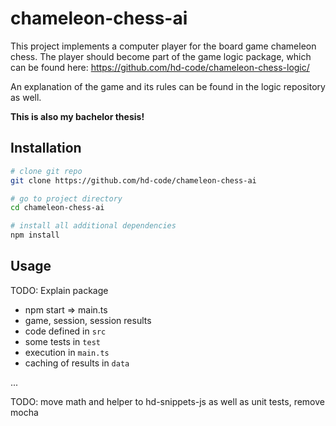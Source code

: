 # chameleon-chess-ai

This project implements a computer player for the board game chameleon chess. The player should become part of the game logic package, which can be found here: https://github.com/hd-code/chameleon-chess-logic/

An explanation of the game and its rules can be found in the logic repository as well.

**This is also my bachelor thesis!**

## Installation

```sh
# clone git repo
git clone https://github.com/hd-code/chameleon-chess-ai

# go to project directory
cd chameleon-chess-ai

# install all additional dependencies
npm install
```

## Usage

TODO: Explain package

- npm start => main.ts
- game, session, session results
- code defined in `src`
- some tests in `test`
- execution in `main.ts`
- caching of results in `data`

...

TODO: move math and helper to hd-snippets-js as well as unit tests, remove mocha